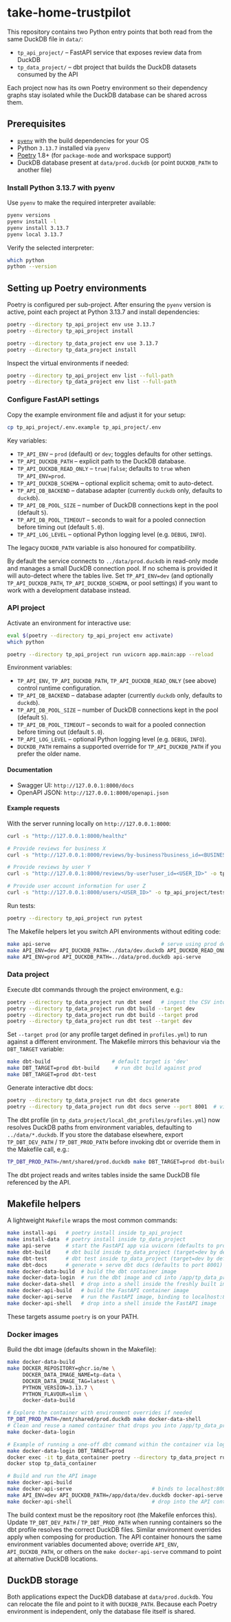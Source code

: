 # take-home-trustpilot

This repository contains two Python entry points that both read from the same DuckDB file in `data/`:

- `tp_api_project/` – FastAPI service that exposes review data from DuckDB
- `tp_data_project/` – dbt project that builds the DuckDB datasets consumed by the API

Each project now has its own Poetry environment so their dependency graphs stay isolated while the DuckDB database can be shared across them.

## Prerequisites

- [`pyenv`](https://github.com/pyenv/pyenv) with the build dependencies for your OS
- Python `3.13.7` installed via `pyenv`
- [Poetry](https://python-poetry.org/) 1.8+ (for `package-mode` and workspace support)
- DuckDB database present at `data/prod.duckdb` (or point `DUCKDB_PATH` to another file)

### Install Python 3.13.7 with pyenv

Use `pyenv` to make the required interpreter available:

```bash
pyenv versions
pyenv install -l
pyenv install 3.13.7
pyenv local 3.13.7
```

Verify the selected interpreter:

```bash
which python
python --version
```

## Setting up Poetry environments

Poetry is configured per sub-project. After ensuring the `pyenv` version is active, point each project at Python 3.13.7 and install dependencies:

```bash
poetry --directory tp_api_project env use 3.13.7
poetry --directory tp_api_project install

poetry --directory tp_data_project env use 3.13.7
poetry --directory tp_data_project install
```

Inspect the virtual environments if needed:

```bash
poetry --directory tp_api_project env list --full-path
poetry --directory tp_data_project env list --full-path
```

### Configure FastAPI settings

Copy the example environment file and adjust it for your setup:

```bash
cp tp_api_project/.env.example tp_api_project/.env
```

Key variables:

- `TP_API_ENV` – `prod` (default) or `dev`; toggles defaults for other settings.
- `TP_API_DUCKDB_PATH` – explicit path to the DuckDB database.
- `TP_API_DUCKDB_READ_ONLY` – `true|false`; defaults to `true` when `TP_API_ENV=prod`.
- `TP_API_DUCKDB_SCHEMA` – optional explicit schema; omit to auto-detect.
- `TP_API_DB_BACKEND` – database adapter (currently `duckdb` only, defaults to `duckdb`).
- `TP_API_DB_POOL_SIZE` – number of DuckDB connections kept in the pool (default `5`).
- `TP_API_DB_POOL_TIMEOUT` – seconds to wait for a pooled connection before timing out (default `5.0`).
- `TP_API_LOG_LEVEL` – optional Python logging level (e.g. `DEBUG`, `INFO`).

The legacy `DUCKDB_PATH` variable is also honoured for compatibility.

By default the service connects to `../data/prod.duckdb` in read-only mode and manages a
small DuckDB connection pool. If no schema is provided it will auto-detect where the tables
live. Set `TP_API_ENV=dev` (and optionally `TP_API_DUCKDB_PATH`, `TP_API_DUCKDB_SCHEMA`, or
pool settings) if you want to work with a development database instead.

### API project

Activate an environment for interactive use:

```bash
eval $(poetry --directory tp_api_project env activate)
which python
```

```bash
poetry --directory tp_api_project run uvicorn app.main:app --reload
```

Environment variables:

- `TP_API_ENV`, `TP_API_DUCKDB_PATH`, `TP_API_DUCKDB_READ_ONLY` (see above) control runtime configuration.
- `TP_API_DB_BACKEND` – database adapter (currently `duckdb` only, defaults to `duckdb`).
- `TP_API_DB_POOL_SIZE` – number of DuckDB connections kept in the pool (default `5`).
- `TP_API_DB_POOL_TIMEOUT` – seconds to wait for a pooled connection before timing out (default `5.0`).
- `TP_API_LOG_LEVEL` – optional Python logging level (e.g. `DEBUG`, `INFO`).
- `DUCKDB_PATH` remains a supported override for `TP_API_DUCKDB_PATH` if you prefer the older name.

#### Documentation

- Swagger UI: `http://127.0.0.1:8000/docs`
- OpenAPI JSON: `http://127.0.0.1:8000/openapi.json`

#### Example requests

With the server running locally on `http://127.0.0.1:8000`:

```bash
curl -s "http://127.0.0.1:8000/healthz"

# Provide reviews for business X
curl -s "http://127.0.0.1:8000/reviews/by-business?business_id=<BUSINESS_ID>" -o tp_api_project/tests/data/business.csv

# Provide reviews by user Y
curl -s "http://127.0.0.1:8000/reviews/by-user?user_id=<USER_ID>" -o tp_api_project/tests/data/user_reviews.csv

# Provide user account information for user Z
curl -s "http://127.0.0.1:8000/users/<USER_ID>" -o tp_api_project/tests/data/user_info.csv
```

Run tests:

```bash
poetry --directory tp_api_project run pytest
```

The Makefile helpers let you switch API environments without editing code:

```bash
make api-serve                                    # serve using prod defaults
make API_ENV=dev API_DUCKDB_PATH=../data/dev.duckdb API_DUCKDB_READ_ONLY=false api-serve
make API_ENV=prod API_DUCKDB_PATH=../data/prod.duckdb api-serve
```

### Data project

Execute dbt commands through the project environment, e.g.:

```bash
poetry --directory tp_data_project run dbt seed   # ingest the CSV into DuckDB
poetry --directory tp_data_project run dbt build --target dev
poetry --directory tp_data_project run dbt build --target prod
poetry --directory tp_data_project run dbt test --target dev
```

Set `--target prod` (or any profile target defined in `profiles.yml`) to run against a
different environment. The Makefile mirrors this behaviour via the `DBT_TARGET` variable:

```bash
make dbt-build                    # default target is 'dev'
make DBT_TARGET=prod dbt-build     # run dbt build against prod
make DBT_TARGET=prod dbt-test
```

Generate interactive dbt docs:

```bash
poetry --directory tp_data_project run dbt docs generate
poetry --directory tp_data_project run dbt docs serve --port 8001  # visit http://127.0.0.1:8001
```

The dbt profile (in `tp_data_project/local_dbt_profiles/profiles.yml`) now resolves DuckDB
paths from environment variables, defaulting to `../data/*.duckdb`. If you store the
database elsewhere, export `TP_DBT_DEV_PATH` / `TP_DBT_PROD_PATH` before invoking dbt or
override them in the Makefile call, e.g.:

```bash
TP_DBT_PROD_PATH=/mnt/shared/prod.duckdb make DBT_TARGET=prod dbt-build
```

The dbt project reads and writes tables inside the same DuckDB file referenced by the API.

## Makefile helpers

A lightweight `Makefile` wraps the most common commands:

```bash
make install-api   # poetry install inside tp_api_project
make install-data  # poetry install inside tp_data_project
make api-serve     # start the FastAPI app via uvicorn (defaults to prod)
make dbt-build     # dbt build inside tp_data_project (target=dev by default)
make dbt-test      # dbt test inside tp_data_project (target=dev by default)
make dbt-docs      # generate + serve dbt docs (defaults to port 8001)
make docker-data-build  # build the dbt container image
make docker-data-login  # run the dbt image and cd into /app/tp_data_project
make docker-data-shell  # drop into a shell inside the freshly built image
make docker-api-build   # build the FastAPI container image
make docker-api-serve   # run the FastAPI image, binding to localhost:8000
make docker-api-shell   # drop into a shell inside the FastAPI image
```

These targets assume `poetry` is on your PATH.

### Docker images

Build the dbt image (defaults shown in the Makefile):

```bash
make docker-data-build
make DOCKER_REPOSITORY=ghcr.io/me \
     DOCKER_DATA_IMAGE_NAME=tp-data \
     DOCKER_DATA_IMAGE_TAG=latest \
     PYTHON_VERSION=3.13.7 \
     PYTHON_FLAVOUR=slim \
     docker-data-build

# Explore the container with environment overrides if needed
TP_DBT_PROD_PATH=/mnt/shared/prod.duckdb make docker-data-shell
# Clean and reuse a named container that drops you into /app/tp_data_project
make docker-data-login

# Example of running a one-off dbt command within the container via login target
make docker-data-login DBT_TARGET=prod
docker exec -it tp_data_container poetry --directory tp_data_project run dbt test --target prod
docker stop tp_data_container

# Build and run the API image
make docker-api-build
make docker-api-serve                          # binds to localhost:8000
make API_ENV=dev API_DUCKDB_PATH=/app/data/dev.duckdb docker-api-serve
make docker-api-shell                          # drop into the API container for debugging
```

The build context must be the repository root (the Makefile enforces this). Update
`TP_DBT_DEV_PATH` / `TP_DBT_PROD_PATH` when running containers so the dbt profile resolves
the correct DuckDB files. Similar environment overrides apply when composing for
production. The API container honours the same environment variables documented above;
override `API_ENV`, `API_DUCKDB_PATH`, or others on the `make docker-api-serve` command to
point at alternative DuckDB locations.

## DuckDB storage

Both applications expect the DuckDB database at `data/prod.duckdb`. You can relocate the file and point to it with `DUCKDB_PATH`. Because each Poetry environment is independent, only the database file itself is shared.
